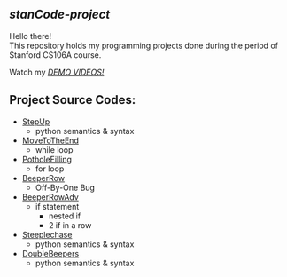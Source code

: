 ## *stanCode-project*
Hello there!\
This repository holds my programming projects done during the period of Stanford CS106A course.

Watch my *[DEMO VIDEOS!](https://drive.google.com/drive/folders/1Gi3bn9qPW_gR0ISyGzVPLd5Bztdvd7rF?fbclid=IwAR36BW3v_bHn-Idsh-0_ROSWLwrXOzoervZId25OOzH2LX4b6FCGDfULdDg)*

## Project Source Codes:
* [StepUp](https://github.com/Christine711/stanCode-project/blob/main/stanCode-project/StepUp.py)
  * python semantics & syntax
* [MoveToTheEnd](https://github.com/Christine711/stanCode-project/blob/main/stanCode-project/MoveToTheEnd.py)
  * while loop
* [PotholeFilling](https://github.com/Christine711/stanCode-project/blob/main/stanCode-project/PotholeFilling.py)
  * for loop
* [BeeperRow](https://github.com/Christine711/stanCode-project/blob/main/stanCode-project/BeeperRow.py)
  * Off-By-One Bug
* [BeeperRowAdv](https://github.com/Christine711/stanCode-project/blob/main/stanCode-project/BeeperRowAdv.py)
  * if statement
    * nested if
    * 2 if in a row
* [Steeplechase](https://github.com/Christine711/stanCode-project/blob/main/stanCode-project/Steeplechase.py)
  * python semantics & syntax
* [DoubleBeepers](https://github.com/Christine711/stanCode-project/blob/main/stanCode-project/DoubleBeepers.py)
  * python semantics & syntax
